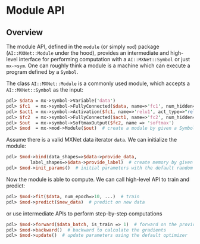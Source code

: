 # Module API

## Overview

The module API, defined in the `module` (or simply `mod`) package (`AI::MXNet::Module` under the hood), provides an
intermediate and high-level interface for performing computation with a
`AI::MXNet::Symbol` or just `mx->sym`. One can roughly think a module is a machine which can execute a
program defined by a `Symbol`.

The class `AI::MXNet::Module` is a commonly used module, which accepts a `AI::MXNet::Symbol` as
the input:

```perl
pdl> $data = mx->symbol->Variable('data')
pdl> $fc1  = mx->symbol->FullyConnected($data, name=>'fc1', num_hidden=>128)
pdl> $act1 = mx->symbol->Activation($fc1, name=>'relu1', act_type=>"relu")
pdl> $fc2  = mx->symbol->FullyConnected($act1, name=>'fc2', num_hidden=>10)
pdl> $out  = mx->symbol->SoftmaxOutput($fc2, name => 'softmax')
pdl> $mod  = mx->mod->Module($out)  # create a module by given a Symbol
```

Assume there is a valid MXNet data iterator `data`. We can initialize the
module:

```perl
pdl> $mod->bind(data_shapes=>$data->provide_data,
         label_shapes=>$data->provide_label)  # create memory by given input shapes
pdl> $mod->init_params()  # initial parameters with the default random initializer
```

Now the module is able to compute. We can call high-level API to train and
predict:

```perl
pdl> $mod->fit($data, num_epoch=>10, ...)  # train
pdl> $mod->predict($new_data)  # predict on new data
```

or use intermediate APIs to perform step-by-step computations

```perl
pdl> $mod->forward($data_batch, is_train => 1)  # forward on the provided data batch
pdl> $mod->backward()  # backward to calculate the gradients
pdl> $mod->update()  # update parameters using the default optimizer
```
